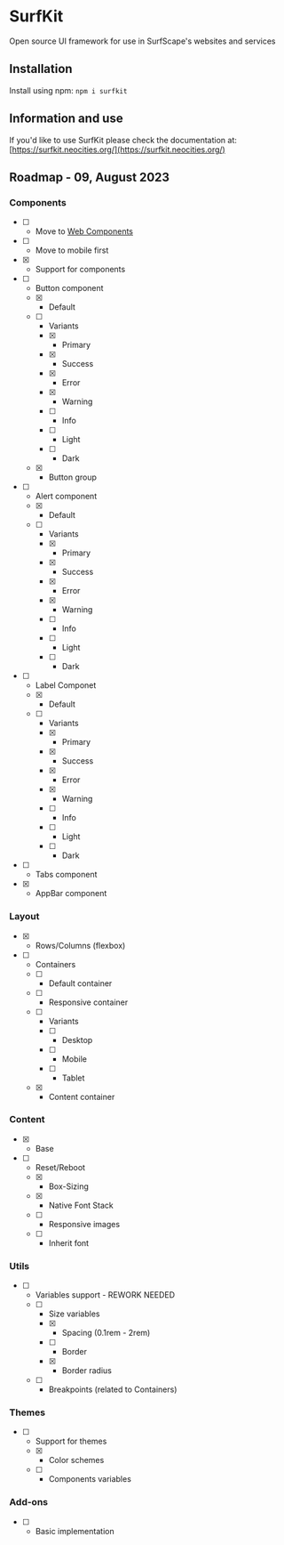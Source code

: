 # SurfKit
Open source UI framework for use in SurfScape's websites and services

## Installation

Install using npm: `npm i surfkit`

## Information and use

If you'd like to use SurfKit please check the documentation at: [https://surfkit.neocities.org/](https://surfkit.neocities.org/)

## Roadmap - 09, August 2023

### Components
- [ ] - Move to [Web Components](https://developer.mozilla.org/en-US/docs/Web/API/Web_Components)
- [ ] - Move to mobile first
- [x] - Support for components
- [ ] - Button component
  - [x] - Default
  - [ ] - Variants
    - [x] - Primary
    - [x] - Success
    - [x] - Error
    - [x] - Warning
    - [ ] - Info
    - [ ] - Light
    - [ ] - Dark
  - [x] - Button group
- [ ] - Alert component
  - [x] - Default
  - [ ] - Variants
    - [x] - Primary
    - [x] - Success
    - [x] - Error
    - [x] - Warning
    - [ ] - Info
    - [ ] - Light
    - [ ] - Dark
- [ ] - Label Componet
  - [x] - Default
  - [ ] - Variants
    - [x] - Primary
    - [x] - Success
    - [x] - Error
    - [x] - Warning
    - [ ] - Info
    - [ ] - Light
    - [ ] - Dark
- [ ] - Tabs component
- [x] - AppBar component 

### Layout
- [x] - Rows/Columns (flexbox)
- [ ] - Containers
  - [ ] - Default container
  - [ ] - Responsive container       
  - [ ] - Variants
    - [ ] - Desktop
    - [ ] - Mobile
    - [ ] - Tablet
  - [x] - Content container

### Content
- [x] - Base
- [ ] - Reset/Reboot
  - [x] - Box-Sizing
  - [x] - Native Font Stack
  - [ ] - Responsive images
  - [ ] - Inherit font
     
### Utils
- [ ] - Variables support - REWORK NEEDED
  - [ ] - Size variables 
    - [x] - Spacing (0.1rem - 2rem)
    - [ ] - Border
    - [x] - Border radius
  - [ ] - Breakpoints (related to Containers)

### Themes
- [ ] - Support for themes
  - [x] - Color schemes
  - [ ] - Components variables

### Add-ons
- [ ] - Basic implementation

